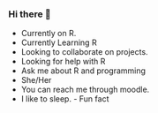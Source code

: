 ### Hi there 👋

- Currently on R.
- Currently Learning R
- Looking to collaborate on projects.
- Looking for help with R
- Ask me about R and programming
- She/Her
- You can reach me through moodle.
- I like to sleep. - Fun fact
<!--
**Eefoma/Eefoma** is a ✨ _special_ ✨ repository because its `README.md` (this file) appears on your GitHub profile.

Here are some ideas to get you started:

- 🔭 I’m currently working on ...
- 🌱 I’m currently learning ...
- 👯 I’m looking to collaborate on ...
- 🤔 I’m looking for help with ...
- 💬 Ask me about ...
- 📫 How to reach me: ...
- She/Her
- ⚡ Fun fact: ...
-->
